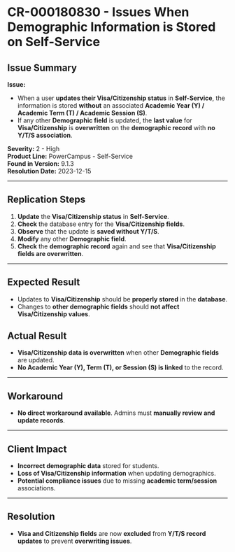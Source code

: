 # CR-000180830 - Issues When Demographic Information is Stored on Self-Service

## Issue Summary
**Issue:**  
- When a user **updates their Visa/Citizenship status** in **Self-Service**, the information is stored **without** an associated **Academic Year (Y) / Academic Term (T) / Academic Session (S)**.
- If any other **Demographic field** is updated, the **last value** for **Visa/Citizenship** is **overwritten** on the **demographic record** with **no Y/T/S association**.

**Severity:** 2 - High  
**Product Line:** PowerCampus - Self-Service  
**Found in Version:** 9.1.3  
**Resolution Date:** 2023-12-15  

---

## Replication Steps
1. **Update** the **Visa/Citizenship status** in **Self-Service**.
2. **Check** the database entry for the **Visa/Citizenship fields**.
3. **Observe** that the update is **saved without Y/T/S**.
4. **Modify** any other **Demographic field**.
5. **Check** the **demographic record** again and see that **Visa/Citizenship fields are overwritten**.

---

## Expected Result
- Updates to **Visa/Citizenship** should be **properly stored** in the **database**.
- Changes to **other demographic fields** should **not affect Visa/Citizenship values**.

## Actual Result
- **Visa/Citizenship data is overwritten** when other **Demographic fields** are updated.
- **No Academic Year (Y), Term (T), or Session (S) is linked** to the record.

---

## Workaround
- **No direct workaround available**. Admins must **manually review and update records**.

---

## Client Impact
- **Incorrect demographic data** stored for students.
- **Loss of Visa/Citizenship information** when updating demographics.
- **Potential compliance issues** due to missing **academic term/session** associations.

---

## Resolution
- **Visa and Citizenship fields** are now **excluded** from **Y/T/S record updates** to prevent **overwriting issues**.
